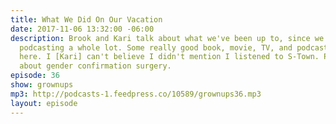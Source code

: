 ```yaml
---
title: What We Did On Our Vacation
date: 2017-11-06 13:32:00 -06:00
description: Brook and Kari talk about what we've been up to, since we haven't been
  podcasting a whole lot. Some really good book, movie, TV, and podcast recommendations
  here. I [Kari] can't believe I didn't mention I listened to S-Town. Plus, we talk
  about gender confirmation surgery.
episode: 36
show: grownups
mp3: http://podcasts-1.feedpress.co/10589/grownups36.mp3
layout: episode
---
```


